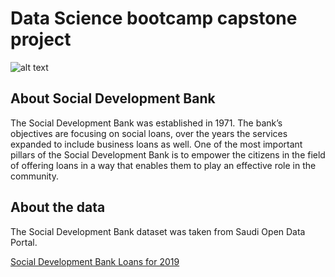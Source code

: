 # Data Science bootcamp capstone project 

![alt text](https://media-exp3.licdn.com/dms/image/C560BAQEWKlX1LuZOfQ/company-logo_200_200/0/1519872684798?e=2159024400&v=beta&t=HhsI8i6V5lC3Up87Vx7qTviSGJI5ri2sRCY8-BaX4Ng/to/img.png)

## About Social Development Bank

The Social Development Bank was established in 1971. The bank’s objectives are focusing on social loans, over the years the services expanded to include business loans as well. One of the most important pillars of the Social Development Bank is to empower the citizens in the field of offering loans in a way that enables them to play an effective role in the community.

## About the data 

The Social Development Bank dataset was taken from Saudi Open Data Portal.

<a href="https://data.gov.sa/Data/en/dataset/bank-loans-fo-2019" target="_blank">Social Development Bank Loans for 2019</a>

